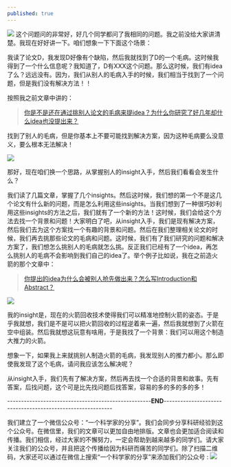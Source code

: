 ```yaml
---
published: true
---
```


![]({{site.baseurl}}/images/11/Capture5.JPG)
这个问题问的非常好，好几个同学都问了我相同的问题。我之前没给大家讲清楚。我现在好好讲一下。咱们想象一下下面这个场景：


我读了论文D，我发现D好像有个缺陷，然后我就找到了D的一个毛病。这时候我得到了一个什么信息呢？我知道了，D有XXX这个问题。那么这时候，我们有idea了么？远远没有。因为，我们从别人的毛病入手的时候，我们相当于找到了一个问题，但是我们没有解决方法！！

按照我之前文章中讲的：

> [你是不是还在通过挑别人论文的毛病来提idea？为什么你研究了好几年却什么idea也没提出来？](https://scientist-with-logic.github.io/%E4%B8%80%E4%B8%AA%E5%A5%BD%E7%9A%84idea%E6%98%AF%E6%80%8E%E4%B9%88%E6%8F%90%E5%87%BA%E6%9D%A5%E7%9A%84-%E4%B8%BA%E4%BB%80%E4%B9%88%E4%BD%A0%E7%A0%94%E7%A9%B6%E4%BA%86%E5%A5%BD%E5%87%A0%E5%B9%B4%E5%8D%B4%E4%BB%80%E4%B9%88%E4%B9%9F%E6%B2%A1%E6%8F%90%E5%87%BA%E6%9D%A5/)


找到了别人的毛病，但是你基本上不要可能找到解决方案，因为这种毛病要么没意义，要么根本无法解决！


![]({{site.baseurl}}/images/11/Capture6.JPG)


那好，现在咱们换一个思路，从掌握别人的insight入手，然后我们看看会发生什么？

我们读了几篇文章，掌握了几个insights。然后这时候，我们想的第一个不是这几个论文有什么新的问题，而是怎么利用这些insights。当我们想到了一种很巧妙利用这些insights的方法之后，我们就有了一个新的方法！这时候，我们会给这个方法去找一个背景和问题！大家明白了吧，从insight入手，我们是现有解决方案，然后我们去为这个方案找一个有趣的背景和问题。然后在我们整理相关论文的时候，我们再去挑那些论文的毛病和问题。这时候，我们有了我们研究的问题和解决方案了，我们想怎么挑别人的毛病就怎么挑。反正我们已经有了一个idea，再怎么挑别人的毛病不会影响到我们自己的idea了。举个例子比如说，我在之前造火箭的那个文章中：

> [你提出的idea为什么会被别人抢先做出来？怎么写Introduction和Abstract？](https://scientist-with-logic.github.io/%E4%B8%BA%E4%BB%80%E4%B9%88%E4%BD%A0%E6%8F%90%E5%87%BA%E7%9A%84idea%E4%BC%9A%E5%92%8C%E5%88%AB%E4%BA%BA%E9%87%8D%E5%90%88-%E6%80%8E%E4%B9%88%E5%86%99introduction%E5%92%8Cabstract/)

![]({{site.baseurl}}/images/11/Capture7.JPG)

我的insight是，现在的火箭回收技术使得我们可以精准地控制火箭的姿态。于是乎我就想，我们是不是可以把火箭回收的过程逆着来一遍，然后我就想到了火箭在空中组装。然后我就想这玩意有啥用，于是我找了一个背景：我们可以用这个制造大推力的火箭。

想象一下，如果我上来就挑别人制造火箭的毛病，我发现别人的推力都小。那么即使我发现了这个毛病，请问我应该怎么解决呢？

从insight入手，我们先有了解决方案，然后再去找一个合适的背景和故事。先有答案，后找问题，这个可是比先找问题后找答案，容易的多的多的多的多！


----------------------------------------------------**END**-----------------------------------------------------------

我们建立了一个微信公众号：“一个科学家的分享”。我们会同步分享科研经验到这个公众号。在微信里，我们的文章可以更加自由地排版。文章也会更加适合阅读和传播。我们相信，经过大家的不懈努力，一定会帮助到越来越多的同学们。请大家关注我们的公众号，并且把这个传播给因为科研而痛苦的同学们。除了扫描二维码，大家还可以通过在微信上搜索“一个科学家的分享”来添加我们的公众号 :
![]({{site.baseurl}}/images/11/Capture4.JPG)
